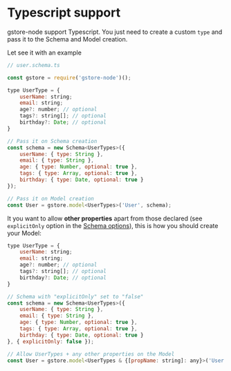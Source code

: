 # Typescript support

gstore-node support Typescript. You just need to create a custom `type` and pass it to the Schema and Model creation.

Let see it with an example

```js
// user.schema.ts

const gstore = require('gstore-node')();

type UserType = {
    userName: string;
    email: string;
    age?: number; // optional
    tags?: string[]; // optional
    birthday?: Date; // optional
}

// Pass it on Schema creation
const schema = new Schema<UserTypes>({
    userName: { type: String },
    email: { type: String },
    age: { type: Number, optional: true },
    tags: { type: Array, optional: true },
    birthday: { type: Date, optional: true }
});

// Pass it on Model creation
const User = gstore.model<UserTypes>('User', schema);
```

It you want to allow **other properties** apart from those declared \(see `explicitOnly` option in the [Schema options](/schema/schema-options.md)\), this is how you should create your Model:

```js
type UserType = {
    userName: string;
    email: string;
    age?: number; // optional
    tags?: string[]; // optional
    birthday?: Date; // optional
}

// Schema with "explicitOnly" set to "false"
const schema = new Schema<UserTypes>({
    userName: { type: String },
    email: { type: String },
    age: { type: Number, optional: true },
    tags: { type: Array, optional: true },
    birthday: { type: Date, optional: true }
}, { explicitOnly: false });

// Allow UserTypes + any other properties on the Model
const User = gstore.model<UserTypes & {[propName: string]: any}>('User', schema);
```



